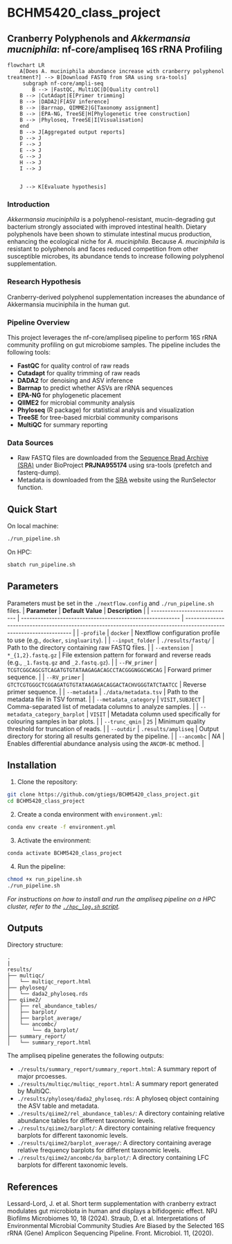 # BCHM5420_class_project
## Cranberry Polyphenols and *Akkermansia mucniphila*: nf-core/ampliseq 16S rRNA Profiling

```mermaid
flowchart LR
    A[Does A. muciniphila abundance increase with cranberry polyphenol treatment?] --> B[Download FASTQ from SRA using sra-tools]
     subgraph nf-core/ampli-seq   
        B --> |FastQC, MultiQC|D[Quality control]
    B --> |CutAdapt|E[Primer trimming]
    B --> |DADA2|F[ASV inference]
    B --> |Barrnap, QIMME2|G[Taxonomy assignment]
    B --> |EPA-NG, TreeSE|H[Phylogenetic tree construction]
    B --> |Phyloseq, TreeSE|I[Visualisation]
    end
    B --> J[Aggregated output reports]
    D --> J
    F --> J
    E --> J
    G --> J
    H --> J
    I --> J

    
    J --> K[Evaluate hypothesis]
```

### Introduction
*Akkermansia muciniphila* is a polyphenol-resistant, mucin-degrading gut bacterium strongly associated with improved intestinal health. Dietary polyphenols have been shown to stimulate intestinal mucus production, enhancing the ecological niche for *A. muciniphila*. Because *A. muciniphila* is resistant to polyphenols and faces reduced competition from other susceptible microbes, its abundance tends to increase following polyphenol supplementation. 

### Research Hypothesis
Cranberry-derived polyphenol supplementation increases the abundance of Akkermansia muciniphila in the human gut.

### Pipeline Overview
This project leverages the nf-core/ampliseq pipeline to perform 16S rRNA community profiling on gut microbiome samples. The pipeline includes the following tools:
- **FastQC** for quality control of raw reads
- **Cutadapt** for quality trimming of raw reads
- **DADA2** for denoising and ASV inference
- **Barrnap** to predict whether ASVs are rRNA sequences
- **EPA-NG** for phylogenetic placement
- **QIIME2** for microbial community analysis
- **Phyloseq** (R package) for statistical analysis and visualization
- **TreeSE** for tree-based micrbial community comparisons
- **MultiQC** for summary reporting

### Data Sources
- Raw FASTQ files are downloaded from the [Sequence Read Archive (SRA)](https://www.ncbi.nlm.nih.gov/sra/) under BioProject **PRJNA955174** using sra-tools (prefetch and fasterq-dump). 
- Metadata is downloaded from the [SRA](https://www.ncbi.nlm.nih.gov/sra/) website using the RunSelector function.

## Quick Start
On local machine:
```bash
./run_pipeline.sh
```
On HPC:
```bash
sbatch run_pipeline.sh
```
## Parameters
Parameters must be set in the `./nextflow.config` and `./run_pipeline.sh` files.
| **Parameter**                 | **Default Value**                                         | **Description**                                                                                                     |
| ----------------------------- | --------------------------------------------------------- | ------------------------------------------------------------------------------------------------------------------- |
| `-profile`                    | `docker`                                   | Nextflow configuration profile to use (e.g., `docker`, `singluarity`). | 
| `--input_folder`              | `./results/fastq/`                                        | Path to the directory containing raw FASTQ files.                                                                          |
| `--extension`                 | `*_{1,2}.fastq.gz`                                        | File extension pattern for forward and reverse reads (e.g., `_1.fastq.gz` and `_2.fastq.gz`).                       |
| `--FW_primer`                 | `TCGTCGGCAGCGTCAGATGTGTATAAGAGACAGCCTACGGGNGGCWGCAG`      | Forward primer sequence.                                 |
| `--RV_primer`                 | `GTCTCGTGGGCTCGGAGATGTGTATAAGAGACAGGACTACHVGGGTATCTAATCC` | Reverse primer sequence.                                 |
| `--metadata`                  | `./data/metadata.tsv`                                    | Path to the metadata file in TSV format.                                                                            |
| `--metadata_category`         | `VISIT,SUBJECT`                                           | Comma-separated list of metadata columns to analyze samples.                                     |
| `--metadata_category_barplot` | `VISIT`                                                   | Metadata column used specifically for colouring samples in bar plots.                                       |
| `--trunc_qmin`                | `25`                                                      | Minimum quality threshold for truncation of reads.           |
| `--outdir`                    | `.results/ampliseq`                                       | Output directory for storing all results generated by the pipeline.                                                 |
| `--ancombc`                   | *NA*                         | Enables differential abundance analysis using the `ANCOM-BC` method.                                                |

## Installation
1. Clone the repository:
```bash
git clone https://github.com/gtiegs/BCHM5420_class_project.git
cd BCHM5420_class_project
```
2. Create a conda environment with `environment.yml`:
```bash
conda env create -f environment.yml
```
3. Activate the environment:
```bash
conda activate BCHM5420_class_project
```
4. Run the pipeline:
```bash
chmod +x run_pipeline.sh
./run_pipeline.sh
```
*For instructions on how to install and run the ampliseq pipeline on a HPC cluster, refer to the [`./hpc_log.sh` script](https://github.com/gtiegs/BCHM5420_class_project/blob/main/hpc_log.sh).*

## Outputs
Directory structure:
```
.
|
results/
├── multiqc/
│   └── multiqc_report.html
├── phyloseq/
│   └── dada2_phyloseq.rds
├── qiime2/
│   ├── rel_abundance_tables/
│   ├── barplot/
│   ├── barplot_average/
│   └── ancombc/
│       └── da_barplot/
├── summary_report/
│   └── summary_report.html
```

The ampliseq pipeline generates the following outputs:
- `./results/summary_report/summary_report.html`: A summary report of major prcoesses.
- `./results/multiqc/multiqc_report.html`: A summary report generated by MultiQC.
- `./results/phyloseq/dada2_phyloseq.rds`: A phyloseq object containing the ASV table and metadata.
- `./results/qiime2/rel_abundance_tables/`: A directory containing relative abundance tables for different taxonomic levels. 
- `./results/qiime2/barplot/`: A directory containing relative frequency barplots for different taxonomic levels.
- `./results/qiime2/barplot_average/`: A directory containing average relative frequency barplots for different taxonomic levels.
- `./results/qiime2/ancombc/da_barplot/`: A directory containing LFC barplots for different taxonomic levels.

## References
Lessard-Lord, J. et al. Short term supplementation with cranberry extract modulates gut microbiota in human and displays a bifidogenic effect. NPJ Biofilms Microbiomes 10, 18 (2024).
Straub, D. et al. Interpretations of Environmental Microbial Community Studies Are Biased by the Selected 16S rRNA (Gene) Amplicon Sequencing Pipeline. Front. Microbiol. 11, (2020).